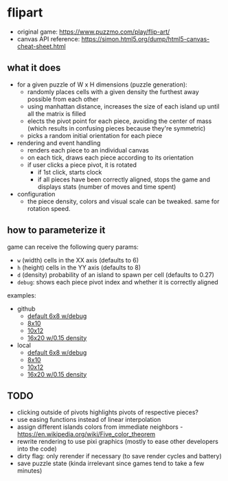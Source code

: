 # flipart

- original game: https://www.puzzmo.com/play/flip-art/
- canvas API reference: https://simon.html5.org/dump/html5-canvas-cheat-sheet.html

## what it does

- for a given puzzle of W x H dimensions (puzzle generation):
    - randomly places cells with a given density the furthest away possible from each other
    - using manhattan distance, increases the size of each island up until all the matrix is filled
    - elects the pivot point for each piece, avoiding the center of mass (which results in confusing pieces because they're symmetric)
    - picks a random initial orientation for each piece
- rendering and event handling
    - renders each piece to an individual canvas
    - on each tick, draws each piece according to its orientation
    - if user clicks a piece pivot, it is rotated
        - if 1st click, starts clock
        - if all pieces have been correctly aligned, stops the game and displays stats (number of moves and time spent)
- configuration
    - the piece density, colors and visual scale can be tweaked. same for rotation speed.
## how to parameterize it

game can receive the following query params:
- `w` (width) cells in the XX axis (defaults to 6)
- `h` (height) cells in the YY axis (defaults to 8)
- `d` (density) probability of an island to spawn per cell (defaults to 0.27)
- `debug`: shows each piece pivot index and whether it is correctly aligned

examples:
- github
    - [default 6x8 w/debug ](https://josepedrodias.github.io/flipart/?debug=1)
    - [8x10                ](https://josepedrodias.github.io/flipart/?w=8&h=10)
    - [10x12               ](https://josepedrodias.github.io/flipart/?w=10&h=12)
    - [16x20 w/0.15 density](https://josepedrodias.github.io/flipart/?w=16&h=20&d=0.15)
- local
    - [default 6x8 w/debug ](http://localhost:8080/index.html?debug=1)
    - [8x10                ](http://localhost:8080/index.html?w=8&h=10)
    - [10x12               ](http://localhost:8080/index.html?w=10&h=12)
    - [16x20 w/0.15 density](http://localhost:8080/index.html?w=16&h=20&d=0.15)

## TODO

- clicking outside of pivots highlights pivots of respective pieces?
- use easing functions instead of linear interpolation
- assign different islands colors from immediate neighbors - https://en.wikipedia.org/wiki/Five_color_theorem
- rewrite rendering to use pixi graphics (mostly to ease other developers into the code)
- dirty flag: only rerender if necessary (to save render cycles and battery)
- save puzzle state (kinda irrelevant since games tend to take a few minutes)
